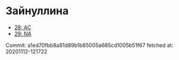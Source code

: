 # Зайнуллина
- [28: AC](28.md)
- [29: NA](29.md)

Commit: a1ed70fbb8a81d89b1b85005a685cd1005b51f67
 fetched at: 20201112-121722
